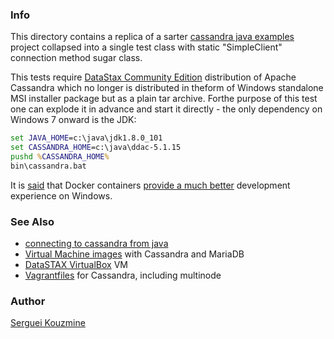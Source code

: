 ### Info 

This directory contains a replica of a sarter [cassandra java examples](https://github.com/oscerd/cassandra-java-example) project collapsed into a single test class with static "SimpleClient" connection method sugar class.

This tests require [DataStax Community Edition](https://downloads.datastax.com/#ddac) distribution of Apache Cassandra which no longer is distributed in theform of Windows standalone MSI installer package but as a plain tar archive. Forthe purpose of this test one can explode it in advance and start it directly - the only dependency on Windows 7 onward is the JDK:
```cmd
set JAVA_HOME=c:\java\jdk1.8.0_101
set CASSANDRA_HOME=c:\java\ddac-5.1.15
pushd %CASSANDRA_HOME%
bin\cassandra.bat
```
It is [said](https://www.datastax.com/2012/01/getting-started-with-apache-cassandra-on-windows-the-easy-way) that Docker containers [provide a much better](https://github.com/oscerd/cassandra-image) development experience on Windows.

### See Also
  * [connecting to cassandra from java](https://www.javaworld.com/article/2158807/connecting-to-cassandra-from-java.html)
  * [Virtual Machine images](http://julien.duponchelle.info/cassandra/mysql/Cassandra-MariaDB-Virtual-Box-images/) with Cassandra and MariaDB
  * [DataSTAX VirtualBox](https://www.datastax.com/2014/03/introducing-the-datastax-sandbox) VM
  * [Vagrantfiles](https://github.com/bcantoni/vagrant-cassandra) for Cassandra, including multinode

### Author
[Serguei Kouzmine](kouzmine_serguei@yahoo.com)


